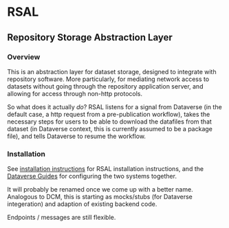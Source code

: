 # RSAL
## Repository Storage Abstraction Layer

### Overview
This is an abstraction layer for dataset storage, designed to integrate with repository software.
More particularly, for mediating network access to datasets without going through the repository application server, and allowing for access through non-http protocols.

So what does it actually *do*?
RSAL listens for a signal from Dataverse (in the default case, a http request from a pre-publication workflow), takes the necessary steps for users to be able to download the datafiles from that dataset (in Dataverse context, this is currently assumed to be a package file), and tells Dataverse to resume the workflow.


### Installation
See [installation instructions](doc/installation.md) for RSAL installation instructions, and the [Dataverse Guides](http://guides.dataverse.org) for configuring the two systems together.

It will probably be renamed once we come up with a better name.
Analogous to DCM, this is starting as mocks/stubs (for Dataverse integeration) and adaption of existing backend code.

Endpoints / messages are still flexible.

